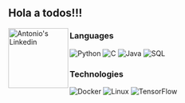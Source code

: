 ## Hola a todos!!!

<a href="https://www.linkedin.com/in/antonio-arg/">
  <img align="left" alt="Antonio's Linkedin" width="120px" src="https://img.shields.io/badge/LinkedIn-0077B5?style=for-the-badge&logo=linkedin&logoColor=white" />
</a>

### Languages

![Python](https://img.shields.io/badge/-Python-000?&logo=Python)
![C](https://img.shields.io/badge/-C-000?&logo=C)
![Java](https://img.shields.io/badge/-Java-000?&logo=Java&logoColor=007396)
![SQL](https://img.shields.io/badge/-SQL-000?&logo=MySQL)

### Technologies

![Docker](https://img.shields.io/badge/-Docker-000?&logo=Docker)
![Linux](https://img.shields.io/badge/-Linux-000?&logo=Linux)
![TensorFlow](https://img.shields.io/badge/-TensorFlow-000?&logo=TensorFlow)
